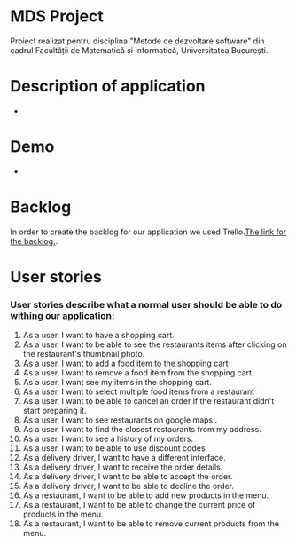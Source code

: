 # MDS Project

Proiect realizat pentru disciplina "Metode de dezvoltare software" din cadrul Facultății de Matematică și Informatică, Universitatea București.

# Description of application

-

# Demo

-

# Backlog

In order to create the backlog for our application we used Trello.[The link for the backlog.](https://trello.com/b/9RWTZwVI/mds-project).


# User stories

### User stories describe what a normal user should be able to do withing our application:

1. As a user, I want to have a shopping cart.
2. As a user, I want to be able to see the restaurants items after clicking on the restaurant's thumbnail photo.
3. As a user, I want to add a food item to the shopping cart
4. As a user, I want to remove a food item from the shopping cart.
5. As a user, I want see my items in the shopping cart.
6. As a user, I want to select multiple food items from a restaurant
7. As a user, I want to be able to cancel an order if the restaurant didn't start preparing it.
8. As a user, I want to see restaurants on google maps .
9. As a user, I want to find the closest restaurants from my address.
10. As a user, I want to see a history of my orders.
11. As a user, I want to be able to use discount codes.
12. As a delivery driver, I want to have a different interface.
13. As a delivery driver, I want to receive the order details.
14. As a delivery driver, I want to be able to accept the order.
15. As a delivery driver, I want to be able to decline the order.
16. As a restaurant, I want to be able to add new products  in the menu.
17. As a restaurant, I want to be able to change the current price of products in the menu.
18. As a restaurant, I want to be able to remove current products from the menu. 
